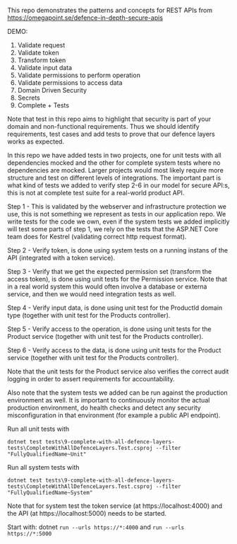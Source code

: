 This repo demonstrates the patterns and concepts for REST APIs from
https://omegapoint.se/defence-in-depth-secure-apis

DEMO:
1. Validate request
2. Validate token
3. Transform token
4. Validate input data
5. Validate permissions to perform operation
6. Validate permissions to access data
7. Domain Driven Security
8. Secrets
9. Complete + Tests

Note that test in this repo aims to highlight that security is part of your domain and non-functional requirements. Thus we should identify requirements, test cases and add tests to prove that our defence layers works as expected.

In this repo we have added tests in two projects, one for unit tests with all dependencies mocked and the other for complete system tests where no dependencies are mocked. Larger projects would most likely require more structure and test on different levels of integrations. The important part is what kind of tests we added to verify step 2-6 in our model for secure API:s, this is not at complete test suite for a real-world product API.

Step 1 - This is validated by the webserver and infrastructure protection we use, this is not something we represent as tests in our application repo. We write tests for the code we own, even if the system tests we added implicitly will test some parts of step 1, we rely on the tests that the ASP.NET Core team does for Kestrel (validating correct http request format).

Step 2 - Verify token, is done using system tests on a running instans of the API (integrated with a token service).

Step 3 - Verify that we get the expected permission set (transform the access token), is done using unit tests for the Permission service.
Note that in a real world system this would often involve a database or externa service, and then we would need integration tests as well.

Step 4 - Verify input data, is done using unit test for the ProductId domain type (together with unit test for the Products controller).

Step 5 - Verify access to the operation, is done using unit tests for the Product service (together with unit test for the Products controller).

Step 6 - Verify access to the data, is done using unit tests for the Product service (together with unit test for the Products controller).

Note that the unit tests for the Product service also verifies the correct audit logging in order to assert requirements for accountability.

Also note that the system tests we added can be run against the production environment as well. It is important to continuously monitor the actual production environment, do health checks and detect any security misconfiguration in that environment (for example a public API endpoint).

Run all unit tests with

`dotnet test tests\9-complete-with-all-defence-layers-tests\CompleteWithAllDefenceLayers.Test.csproj --filter "FullyQualifiedName~Unit"`

Run all system tests with

`dotnet test tests\9-complete-with-all-defence-layers-tests\CompleteWithAllDefenceLayers.Test.csproj --filter "FullyQualifiedName~System"`

Note that for system test the token service (at https://localhost:4000) and the API (at https://localhost:5000) needs to be started.

Start with: dotnet `run --urls https://*:4000` and `run --urls https://*:5000`
